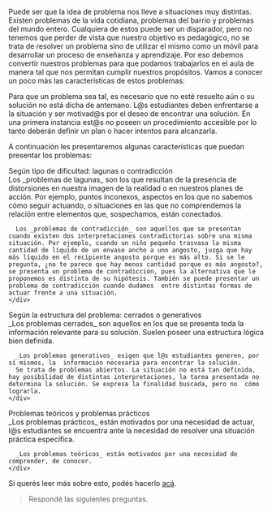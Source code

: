Puede ser que la idea de problema nos lleve a situaciones muy distintas. Existen problemas de la vida cotidiana, problemas del barrio y problemas del mundo entero. Cualquiera de estos puede ser un disparador, pero no tenemos que perder de vista que nuestro objetivo es pedagógico, no se trata de resolver un problema sino de utilizar el mismo como un móvil para desarrollar un proceso de enseñanza y aprendizaje.
Por eso debemos convertir nuestros problemas para que podamos trabajarlos en el aula de manera tal que nos permitan cumplir nuestros propósitos. Vamos a conocer un poco más las características de estos problemas:

Para que un problema sea tal, es necesario que no esté resuelto aún o su solución no está dicha de antemano. L@s estudiantes deben enfrentarse a la situación y ser motivad@s por el deseo de encontrar una solución. En una primera instancia est@s no poseen un procedimiento accesible por lo tanto deberán definir un plan o hacer intentos para alcanzarla.

A continuación les presentaremos algunas características que puedan presentar los problemas:

<div>
  <div class="panel panel-default" style="width: 100%;">
    <div class="panel-heading">Según tipo de dificultad: lagunas o contradicción</div>
    <div class="panel-body">
      Los _problemas de lagunas_ son los que resultan de la presencia de distorsiones en nuestra imagen de la realidad o en nuestros planes de acción. Por ejemplo, puntos inconexos, aspectos en los que no sabemos cómo seguir actuando, o situaciones en las que no comprendemos la relación entre  elementos que, sospechamos, están conectados.

      Los _problemas de contradicción_ son aquellos que se presentan cuando existen dos interpretaciones contradictorias sobre una misma situación. Por ejemplo, cuando un niño pequeño trasvasa la misma cantidad de líquido de un envase ancho a uno angosto, juzga que hay más líquido en el recipiente angosto porque es más alto. Si se le pregunta, ¿no te parece que hay menos cantidad porque es más angosto?, se presenta un problema de contradicción, pues la alternativa que le proponemos es distinta de su hipótesis. También se puede presentar un problema de contradicción cuando dudamos  entre distintas formas de actuar frente a una situación.
    </div>
  </div>
    
  <div class="panel panel-default" style="width: 100%;">
    <div class="panel-heading">Según la estructura del problema: cerrados o generativos</div>
    <div class="panel-body">
      _Los problemas cerrados_ son aquellos en los que  se  presenta toda la información relevante para su solución. Suelen poseer una estructura lógica bien definida.

      _Los problemas generativos_ exigen que l@s estudiantes generen, por sí mismos, la  información necesaria para encontrar la solución.
      Se trata de problemas abiertos. La situación no está tan definida, hay posibilidad de distintas interpretaciones, la tarea presentada no determina la solución. Se expresa la finalidad buscada, pero no  cómo lograrla.
    </div>
  </div>
  
  <div class="panel panel-default" style="width: 100%;">
    <div class="panel-heading">Problemas teóricos y problemas prácticos</div>
    <div class="panel-body">
      _Los problemas prácticos_ están motivados por una necesidad de actuar, l@s estudiantes se encuentra ante la necesidad de resolver una situación práctica específica.
      
      _Los problemas teóricos_ están motivados por una necesidad de comprender, de conocer.
    </div>
  </div>
</div>

Si querés leer más sobre esto, podés hacerlo [acá](https://drive.google.com/open?id=1gx4fgH9ZGg5mUq5pKgfV9lNfQEUuXSaL).

> Respondé las siguientes preguntas.
